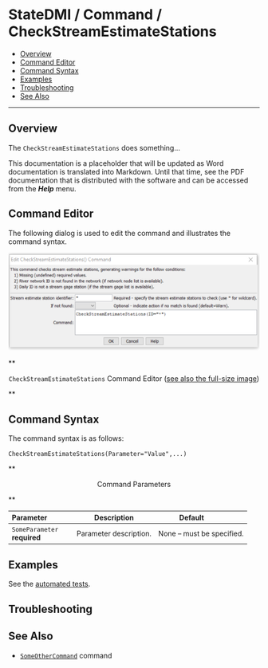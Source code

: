 # StateDMI / Command / CheckStreamEstimateStations #

* [Overview](#overview)
* [Command Editor](#command-editor)
* [Command Syntax](#command-syntax)
* [Examples](#examples)
* [Troubleshooting](#troubleshooting)
* [See Also](#see-also)

-------------------------

## Overview ##

The `CheckStreamEstimateStations` does something...

This documentation is a placeholder that will be updated as Word documentation is translated into Markdown.
Until that time, see the PDF documentation that is distributed with the software and can be accessed
from the ***Help*** menu.

## Command Editor ##

The following dialog is used to edit the command and illustrates the command syntax.

![CheckStreamEstimateStations](CheckStreamEstimateStations.png)

**<p style="text-align: center;">
`CheckStreamEstimateStations` Command Editor (<a href="../CheckStreamEstimateStations.png">see also the full-size image</a>)
</p>**

## Command Syntax ##

The command syntax is as follows:

```text
CheckStreamEstimateStations(Parameter="Value",...)
```
**<p style="text-align: center;">
Command Parameters
</p>**

| **Parameter**&nbsp;&nbsp;&nbsp;&nbsp;&nbsp;&nbsp;&nbsp;&nbsp;&nbsp;&nbsp;&nbsp;&nbsp; | **Description** | **Default**&nbsp;&nbsp;&nbsp;&nbsp;&nbsp;&nbsp;&nbsp;&nbsp;&nbsp;&nbsp; |
| --------------|-----------------|----------------- |
|`SomeParameter`<br>**required**|Parameter description.|None – must be specified.|

## Examples ##

See the [automated tests](https://github.com/OpenWaterFoundation/cdss-app-statedmi-main/tree/master/test/regression/commands/CheckStreamEstimateStations).

## Troubleshooting ##

## See Also ##

* [`SomeOtherCommand`](../SomeOtherCommand/SomeOtherCommand) command
